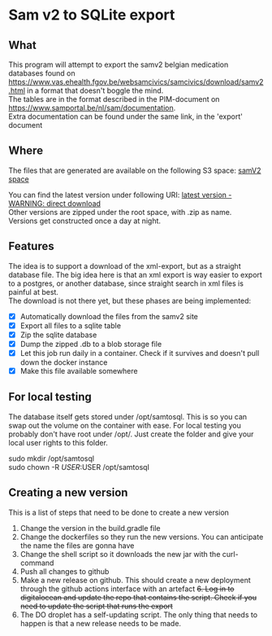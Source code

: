 # Sam v2 to SQLite export

## What
This program will attempt to export the samv2 belgian medication databases found on https://www.vas.ehealth.fgov.be/websamcivics/samcivics/download/samv2.html 
in a format that doesn't boggle the mind.  
The tables are in the format described in the PIM-document on https://www.samportal.be/nl/sam/documentation.  
Extra documentation can be found under the same link, in the 'export' document

## Where
The files that are generated are available on the following S3 space: [samV2 space](https://samv2.ams3.digitaloceanspaces.com/)

You can find the latest version under following URI: [latest version - WARNING: direct download](https://samv2.ams3.digitaloceanspaces.com/latest/latest.zip)  
Other versions are zipped under the root space, with <version>.zip as name.   
Versions get constructed once a day at night.  

## Features
The idea is to support a download of the xml-export, but as a straight database file. The big idea here is that an xml export 
is way easier to export to a postgres, or another database, since straight search in xml files is painful at best.  
The download is not there yet, but these phases are being implemented: 
- [x] Automatically download the files from the samv2 site
- [x] Export all files to a sqlite table
- [x] Zip the sqlite database
- [x] Dump the zipped .db to a blob storage file
- [x] Let this job run daily in a container. Check if it survives and doesn't pull down the docker instance
- [x] Make this file available somewhere

## For local testing
The database itself gets stored under /opt/samtosql. This is so you can swap out the volume on the container with ease.
For local testing you probably don't have root under /opt/. Just create the folder and give your local user rights to this folder.

sudo mkdir /opt/samtosql  
sudo chown -R $USER:$USER /opt/samtosql

## Creating a new version
This is a list of steps that need to be done to create a new version
1. Change the version in the build.gradle file
2. Change the dockerfiles so they run the new versions. You can anticipate the name the files are gonna have
3. Change the shell script so it downloads the new jar with the curl-command
4. Push all changes to github 
5. Make a new release on github. This should create a new deployment through the github actions interface with an artefact
~~6. Log in to digitalocean and update the repo that contains the script. Check if you need to update the script that runs the export~~
6. The DO droplet has a self-updating script. The only thing that needs to happen is that a new release needs to be made. 